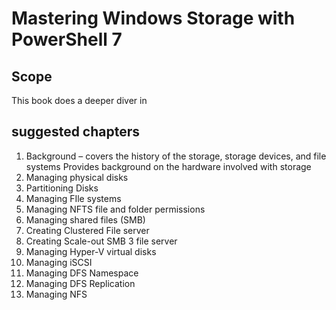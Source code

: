# Mastering Windows Storage with PowerShell 7

## Scope

This book does a deeper diver in

## suggested chapters

1. Background – covers the history of the storage, storage devices, and file systems Provides background on the hardware involved with storage
2. Managing physical disks
3. Partitioning Disks
4. Managing FIle systems
5. Managing NFTS file and folder permissions
6. Managing shared files (SMB)
7. Creating Clustered File server
8. Creating Scale-out SMB 3 file server
9. Managing Hyper-V virtual disks
10. Managing iSCSI 
11. Managing DFS Namespace
12. Managing DFS Replication
13. Managing NFS
